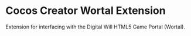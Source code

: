 # Cocos Creator Wortal Extension

Extension for interfacing with the Digital Will HTML5 Game Portal (Wortal).
